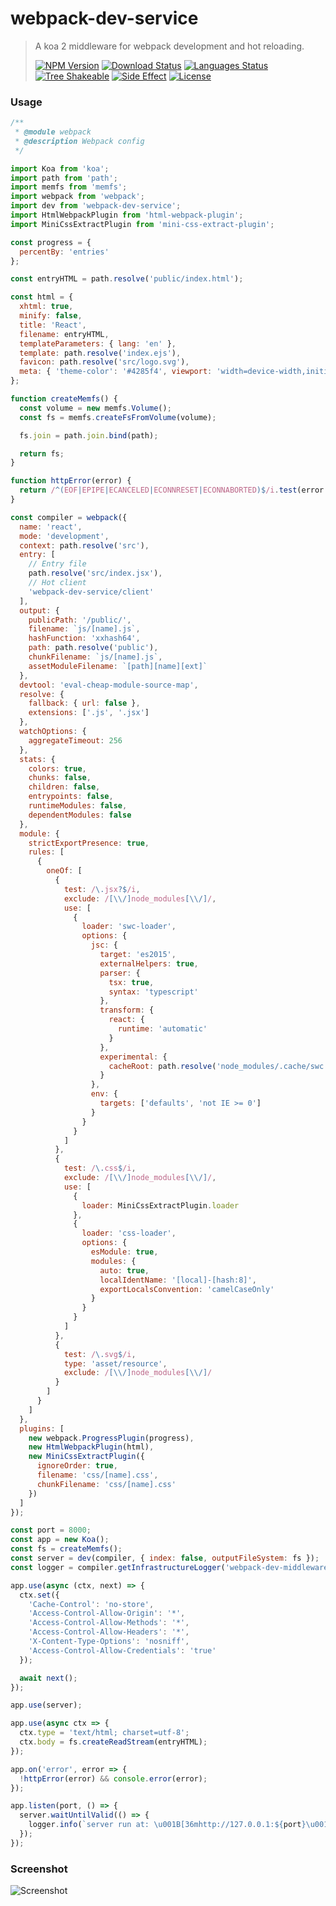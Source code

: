 # webpack-dev-service

<!-- prettier-ignore -->
> A koa 2 middleware for webpack development and hot reloading.
>
> [![NPM Version][npm-image]][npm-url]
> [![Download Status][download-image]][npm-url]
> [![Languages Status][languages-image]][github-url]
> [![Tree Shakeable][tree-shakeable-image]][bundle-phobia-url]
> [![Side Effect][side-effect-image]][bundle-phobia-url]
> [![License][license-image]][license-url]

### Usage

```js
/**
 * @module webpack
 * @description Webpack config
 */

import Koa from 'koa';
import path from 'path';
import memfs from 'memfs';
import webpack from 'webpack';
import dev from 'webpack-dev-service';
import HtmlWebpackPlugin from 'html-webpack-plugin';
import MiniCssExtractPlugin from 'mini-css-extract-plugin';

const progress = {
  percentBy: 'entries'
};

const entryHTML = path.resolve('public/index.html');

const html = {
  xhtml: true,
  minify: false,
  title: 'React',
  filename: entryHTML,
  templateParameters: { lang: 'en' },
  template: path.resolve('index.ejs'),
  favicon: path.resolve('src/logo.svg'),
  meta: { 'theme-color': '#4285f4', viewport: 'width=device-width,initial-scale=1.0' }
};

function createMemfs() {
  const volume = new memfs.Volume();
  const fs = memfs.createFsFromVolume(volume);

  fs.join = path.join.bind(path);

  return fs;
}

function httpError(error) {
  return /^(EOF|EPIPE|ECANCELED|ECONNRESET|ECONNABORTED)$/i.test(error.code);
}

const compiler = webpack({
  name: 'react',
  mode: 'development',
  context: path.resolve('src'),
  entry: [
    // Entry file
    path.resolve('src/index.jsx'),
    // Hot client
    'webpack-dev-service/client'
  ],
  output: {
    publicPath: '/public/',
    filename: `js/[name].js`,
    hashFunction: 'xxhash64',
    path: path.resolve('public'),
    chunkFilename: `js/[name].js`,
    assetModuleFilename: `[path][name][ext]`
  },
  devtool: 'eval-cheap-module-source-map',
  resolve: {
    fallback: { url: false },
    extensions: ['.js', '.jsx']
  },
  watchOptions: {
    aggregateTimeout: 256
  },
  stats: {
    colors: true,
    chunks: false,
    children: false,
    entrypoints: false,
    runtimeModules: false,
    dependentModules: false
  },
  module: {
    strictExportPresence: true,
    rules: [
      {
        oneOf: [
          {
            test: /\.jsx?$/i,
            exclude: /[\\/]node_modules[\\/]/,
            use: [
              {
                loader: 'swc-loader',
                options: {
                  jsc: {
                    target: 'es2015',
                    externalHelpers: true,
                    parser: {
                      tsx: true,
                      syntax: 'typescript'
                    },
                    transform: {
                      react: {
                        runtime: 'automatic'
                      }
                    },
                    experimental: {
                      cacheRoot: path.resolve('node_modules/.cache/swc')
                    }
                  },
                  env: {
                    targets: ['defaults', 'not IE >= 0']
                  }
                }
              }
            ]
          },
          {
            test: /\.css$/i,
            exclude: /[\\/]node_modules[\\/]/,
            use: [
              {
                loader: MiniCssExtractPlugin.loader
              },
              {
                loader: 'css-loader',
                options: {
                  esModule: true,
                  modules: {
                    auto: true,
                    localIdentName: '[local]-[hash:8]',
                    exportLocalsConvention: 'camelCaseOnly'
                  }
                }
              }
            ]
          },
          {
            test: /\.svg$/i,
            type: 'asset/resource',
            exclude: /[\\/]node_modules[\\/]/
          }
        ]
      }
    ]
  },
  plugins: [
    new webpack.ProgressPlugin(progress),
    new HtmlWebpackPlugin(html),
    new MiniCssExtractPlugin({
      ignoreOrder: true,
      filename: 'css/[name].css',
      chunkFilename: 'css/[name].css'
    })
  ]
});

const port = 8000;
const app = new Koa();
const fs = createMemfs();
const server = dev(compiler, { index: false, outputFileSystem: fs });
const logger = compiler.getInfrastructureLogger('webpack-dev-middleware');

app.use(async (ctx, next) => {
  ctx.set({
    'Cache-Control': 'no-store',
    'Access-Control-Allow-Origin': '*',
    'Access-Control-Allow-Methods': '*',
    'Access-Control-Allow-Headers': '*',
    'X-Content-Type-Options': 'nosniff',
    'Access-Control-Allow-Credentials': 'true'
  });

  await next();
});

app.use(server);

app.use(async ctx => {
  ctx.type = 'text/html; charset=utf-8';
  ctx.body = fs.createReadStream(entryHTML);
});

app.on('error', error => {
  !httpError(error) && console.error(error);
});

app.listen(port, () => {
  server.waitUntilValid(() => {
    logger.info(`server run at: \u001B[36mhttp://127.0.0.1:${port}\u001B[0m`);
  });
});
```

### Screenshot

![Screenshot](https://raw.githubusercontent.com/nuintun/webpack-dev-service/main/screenshot.png)

[npm-image]: https://img.shields.io/npm/v/webpack-dev-service?style=flat-square
[npm-url]: https://www.npmjs.org/package/webpack-dev-service
[download-image]: https://img.shields.io/npm/dm/webpack-dev-service?style=flat-square
[languages-image]: https://img.shields.io/github/languages/top/nuintun/webpack-dev-service?style=flat-square
[github-url]: https://github.com/nuintun/webpack-dev-service
[tree-shakeable-image]: https://img.shields.io/badge/tree--shakeable-true-brightred?style=flat-square
[side-effect-image]: https://img.shields.io/badge/side--effect-true-yellow?style=flat-square
[bundle-phobia-url]: https://bundlephobia.com/result?p=webpack-dev-service
[license-image]: https://img.shields.io/github/license/nuintun/webpack-dev-service?style=flat-square
[license-url]: https://github.com/nuintun/webpack-dev-service/blob/master/LICENSE
